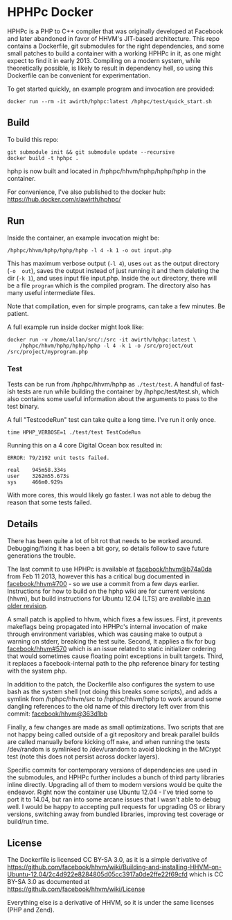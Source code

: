 # HPHPc Docker

HPHPc is a PHP to C++ compiler that was originally developed at Facebook and later 
abandoned in favor of HHVM's JIT-based architecture. This repo contains a Dockerfile, 
git submodules for the right dependencies, and some small patches to build a container 
with a working HPHPc in it, as one might expect to find it in early 2013. Compiling on 
a modern system, while theoretically possible, is likely to result in dependency hell, 
so using this Dockerfile can be convenient for experimentation.

To get started quickly, an example program and invocation are provided:

    docker run --rm -it awirth/hphpc:latest /hphpc/test/quick_start.sh

## Build

To build this repo:

    git submodule init && git submodule update --recursive
    docker build -t hphpc .

hphp is now built and located in /hphpc/hhvm/hphp/hphp/hphp in the container.

For convenience, I've also published to the docker hub: https://hub.docker.com/r/awirth/hphpc/

## Run

Inside the container, an example invocation might be:

    /hphpc/hhvm/hphp/hphp/hphp -l 4 -k 1 -o out input.php

This has maximum verbose output (`-l 4`), uses `out` as the output directory (`-o 
out`), saves the output instead of just running it and them deleting the dir (`-k 1`), 
and uses input file input.php. Inside the `out` directory, there will be a file 
`program` which is the compiled program. The directory also has many useful 
intermediate files.

Note that compilation, even for simple programs, can take a few minutes. Be patient.

A full example run inside docker might look like:

    docker run -v /home/allan/src/:/src -it awirth/hphpc:latest \
        /hphpc/hhvm/hphp/hphp/hphp -l 4 -k 1 -o /src/project/out /src/project/myprogram.php

### Test

Tests can be run from /hphpc/hhvm/hphp as `./test/test`. A handful of fast-ish tests 
are run while building the container by /hphpc/test/test.sh, which also contains some 
useful information about the arguments to pass to the test binary.

A full "TestcodeRun" test can take quite a long time. I've run it only once.

    time HPHP_VERBOSE=1 ./test/test TestCodeRun

Running this on a 4 core Digital Ocean box resulted in:

    ERROR: 79/2192 unit tests failed.

    real    945m58.334s
    user    3262m55.673s
    sys     466m0.929s

With more cores, this would likely go faster. I was not able to debug the reason that 
some tests failed.

## Details

There has been quite a lot of bit rot that needs to be worked around. Debugging/fixing 
it has been a bit gory, so details follow to save future generations the trouble.

The last commit to use HPHPc is available at 
[facebook/hhvm@b74a0da](https://github.com/facebook/hhvm/commit/b74a0da0623d72ac0d5dfc097ae307653b0e7f35) 
from Feb 11 2013, however this has a critical bug documented in 
[facebook/hhvm#700](https://github.com/facebook/hhvm/issues/700) - so we use a commit 
from a few days earlier. Instructions for how to build on the hphp wiki are for current 
versions (hhvm), but build instructions for Ubuntu 12.04 (LTS) are available [in an 
older 
revision](https://github.com/facebook/hhvm/wiki/Building-and-installing-HHVM-on-Ubuntu-12.04/2c4d922e8284805d05cc3917a0de2ffe22f69cfd).

A small patch is applied to hhvm, which fixes a few issues. First, it prevents 
makeflags being propagated into HPHPc's internal invocation of make through environment 
variables, which was causing make to output a warning on stderr, breaking the test 
suite. Second, It applies a fix for bug 
[facebook/hhvm#570](https://github.com/facebook/hhvm/issues/570) which is an issue 
related to static initializer ordering that would sometimes cause floating point 
exceptions in built targets. Third, it replaces a facebook-internal path to the php 
reference binary for testing with the system php.

In addition to the patch, the Dockerfile also configures the system to use bash as the 
system shell (not doing this breaks some scripts), and adds a symlink from 
/hphpc/hhvm/src to /hphpc/hhvm/hphp to work around some dangling references to the old 
name of this directory left over from this commit: 
[facebook/hhvm@363d1bb](https://github.com/facebook/hhvm/commit/363d1bb20fe84b4cdc2dc0f4c7b1dd39d167a1f5)

Finally, a few changes are made as small optimizations. Two scripts that are not happy 
being called outside of a git repository and break parallel builds are called manually 
before kicking off `make`, and when running the tests /dev/random is symlinked to 
/dev/urandom to avoid blocking in the MCrypt test (note this does not persist across 
docker layers).

Specific commits for contemporary versions of dependencies are used in the submodules, 
and HPHPc further includes a bunch of third party libraries inline directly. Upgrading 
all of them to modern versions would be quite the endeavor. Right now the container use 
Ubuntu 12.04 - I've tried some to port it to 14.04, but ran into some arcane issues 
that I wasn't able to debug well. I would be happy to accepting pull requests for 
upgrading OS or library versions, switching away from bundled libraries, improving test 
coverage or build/run time.

## License

The Dockerfile is licensed CC BY-SA 3.0, as it is a simple derivative of 
https://github.com/facebook/hhvm/wiki/Building-and-installing-HHVM-on-Ubuntu-12.04/2c4d922e8284805d05cc3917a0de2ffe22f69cfd 
which is CC BY-SA 3.0 as documented at https://github.com/facebook/hhvm/wiki/License

Everything else is a derivative of HHVM, so it is under the same licenses (PHP and Zend).
